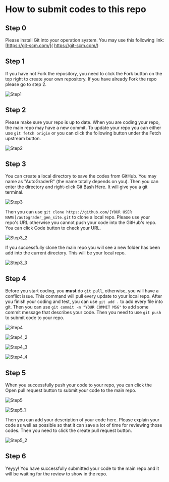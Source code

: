 # How to submit codes to this repo

## Step 0

Please install Git into your operation system. You may use this following link: [https://git-scm.com/]( https://git-scm.com/)

## Step 1


If you have not Fork the repository, you need to click the Fork button on the top right to create your own repository. If you have already Fork the repo please go to step 2.

![Step1](Instruction.assets/Step1.PNG)

## Step 2

Please make sure your repo is up to date. When you are coding your repo, the main repo may have a new commit. To update your repo you can either use `git fetch origin` or you can click the following button under the Fetch upstream button.

![Step2](Instruction.assets/Step2.PNG)

## Step 3

You can create a local directory to save the codes from GitHub. You may name as "AutoGraderR" (the name totally depends on you). Then you can enter the directory and right-click Git Bash Here. It will give you a git terminal.



![Step3](Instruction.assets/Step3.png)

Then you can use `git clone https://github.com/[YOUR USER NAME]/autograder_gen_site.git` to clone a local repo. Please use your repo's URL otherwise you cannot push your code into the GitHub's repo. You can click Code button to check your URL.

![Step3_2](Instruction.assets/Step3_2.PNG)

If you successfully clone the main repo you will see a new folder has been add into the current directory. This will be your local repo.

![Step3_3](Instruction.assets/Step3_3.PNG)



## Step 4

Before you start coding, you **must** do `git pull`, otherwise, you will have a conflict issue. This command will pull every update to your local repo. After you finish your coding and test, you can use `git add .` to add every file into git. Then you can use    `git commit -m "YOUR COMMIT MSG"`    to add some commit message that describes your code. Then you need to use `git push` to submit code to your repo.

![Step4](Instruction.assets/Step4.PNG)

![Step4_2](Instruction.assets/Step4_2.PNG)

![Step4_3](Instruction.assets/Step4_3.PNG)

![Step4_4](Instruction.assets/Step4_4.PNG)

## Step 5

When you successfully push your code to your repo, you can click the Open pull request button to submit your code to the main repo.

![Step5](Instruction.assets/Step5.PNG)

![Step5_1](Instruction.assets/Step5_1.PNG)

Then you can add your description of your code here. Please explain your code as well as possible so that it can save a lot of time for reviewing those codes. Then you need to click the create pull request button.

![Step5_2](Instruction.assets/Step5_2.PNG)

## Step 6

Yeyyy! You have successfully submitted your code to the main repo and it will be waiting for the review to show in the repo.
